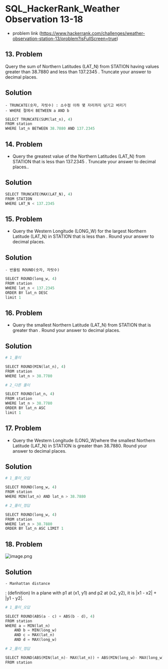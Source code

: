# SQL_HackerRank_Weather Observation 13-18
- problem link (https://www.hackerrank.com/challenges/weather-observation-station-13/problem?isFullScreen=true)

## 13. Problem
Query the sum of Northern Latitudes (LAT_N) from STATION having values greater than 38.7880 and less than 137.2345 . Truncate your answer to  decimal places.

## Solution
    - TRUNCATE(숫자, 자릿수) : 소수점 이하 몇 자리까지 남기고 버리기
    - WHERE 절에서 BETWEEN a AND b


```python
SELECT TRUNCATE(SUM(lat_n), 4)
FROM station
WHERE lat_n BETWEEN 38.7880 AND 137.2345 
```

## 14. Problem
- Query the greatest value of the Northern Latitudes (LAT_N) from STATION that is less than 137.2345 . Truncate your answer to  decimal places..

## Solution


```python
SELECT TRUNCATE(MAX(LAT_N), 4)
FROM STATION
WHERE LAT_N < 137.2345
```

## 15. Problem
- Query the Western Longitude (LONG_W) for the largest Northern Latitude (LAT_N) in STATION that is less than . Round your answer to  decimal places.

## Solution
    - 반올림 ROUND(숫자, 자릿수)


```python
SELECT ROUND(long_w, 4)
FROM station
WHERE lat_n < 137.2345
ORDER BY lat_n DESC
limit 1
```

## 16. Problem
- Query the smallest Northern Latitude (LAT_N) from STATION that is greater than . Round your answer to  decimal places.

## Solution



```python
# 1_풀이

SELECT ROUND(MIN(lat_n), 4)
FROM station
WHERE lat_n > 38.7780
```


```python
# 2_다른 풀이

SELECT ROUND(lat_n, 4)
FROM station
WHERE lat_n > 38.7780
ORDER BY lat_n ASC
limit 1
```

## 17. Problem
- Query the Western Longitude (LONG_W)where the smallest Northern Latitude (LAT_N) in STATION is greater than 38.7880. Round your answer to  decimal places.

## Solution


```python
# 1_풀이_오답

SELECT ROUND(long_w, 4)
FROM station
WHERE MIN(lat_n) AND lat_n > 38.7880
```


```python
# 2_풀이_정답

SELECT ROUND(long_w, 4)
FROM station
WHERE lat_n > 38.7880
ORDER BY lat_n ASC LIMIT 1
```

## 18. Problem

![image.png](attachment:image.png)

## Solution
    - Manhattan distance
 : (definition) In a plane with p1 at (x1, y1) and p2 at (x2, y2), it is |x1 - x2| + |y1 - y2|.


```python
# 1_풀이_오답

SELECT ROUND(ABS(a - c) + ABS(b - d), 4)
FROM station
WHERE a = MIN(lat_n)
    AND b = MIN(long_w)
    AND c = MAX(lat_n)
    AND d = MAX(long_w)
```


```python
# 2_풀이_정답

SELECT ROUND(ABS(MIN(lat_n)- MAX(lat_n)) + ABS(MIN(long_w)- MAX(long_w)), 4)
FROM station
```
